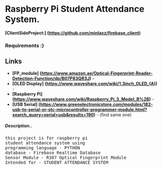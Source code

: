 # Raspberry Pi Student Attendance System.

__[ClientSideProject:] (https://github.com/minlaxz/firebase_client)__

### __Requirements :)__
## Links
- __[FP_module] (https://www.amazon.ae/Optical-Fingerprint-Reader-Detection-Function/dp/B07P83QR3J)__ -
- __[OLED Display] (https://www.waveshare.com/wiki/1.3inch_OLED_(A))__ -
- __[Raspberry Pi] (https://www.waveshare.com/wiki/Raspberry_Pi_3_Model_B%2B)__ -
- __[USB Serial] (https://www.greenelectronicstore.com/modules/182-usb-to-serial-or-stc-microcontroller-programmer-module.html?search_query=serial+usb&results=190)__ - (find same one)

<h5>Description..</h5>
<pre>
this project is for raspberry pi
student attendance system using 
programming language - PYTHON
database - Firebase Realtime Database
Sensor Module - R307 Optical Fingerprint Module
Intended for - STUDENT ATTENDANCE SYSTEM
<pre>
